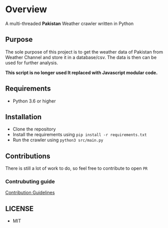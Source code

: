 # Overview  
A multi-threaded **Pakistan** Weather crawler  written in Python    


## Purpose
The sole purpose of this project is to get the weather data of Pakistan from Weather Channel and store it in a database/csv. The data is then can be used for further analysis.

**This script is no longer used It replaced with Javascript modular code.**

## Requirements
- Python 3.6 or higher
    
## Installation
- Clone the repository
- Install the requirements using `pip install -r requirements.txt`
- Run the crawler using `python3 src/main.py`

## Contributions
There is still a lot of work to do, so feel free to contribute to open `PR`

###  Contrubuting guide
[Contribution Guidelines](https://github.com/lablnet/pakweather_scraper/blob/main/CONTRIBUTING.md)

## LICENSE
- MIT
